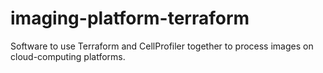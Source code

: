 # imaging-platform-terraform
Software to use Terraform and CellProfiler together to process images on cloud-computing platforms.
